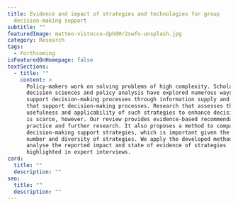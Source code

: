 ```yaml
---
title: Evidence and impact of strategies and technologies for group
  decision-making support
subtitle: ""
featuredImage: matteo-vistocco-dph00r2swfo-unsplash.jpg
category: Research
tags:
  - Forthcoming
isFeaturedOnHomepage: false
textSections:
  - title: ""
    content: >
      Policy-makers work on solving problems of high complexity. Scholars in
      decision sciences and policy analysis have explored numerous ways to
      support decision-making processes through information supply and tools
      that support decision-making processes. Research that assesses the
      usefulness and applicability of such strategies to enhance decision-making
      is scarce, however. Our review provides evidence-based recommendations for
      practice and further research. It also proposes a method to compare
      decision-making support strategies, which is important given the vast
      number and diversity of strategies. We apply the developed method to
      analyse the reported impact and state of evidence of strategies
      highlighted in expert interviews.
card:
  title: ""
  description: ""
seo:
  title: ""
  description: ""
---
```

